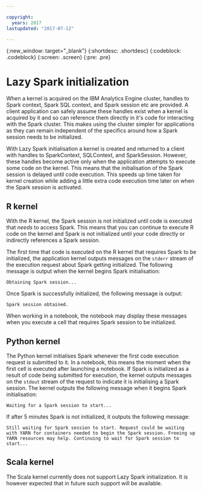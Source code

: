 ```yaml
---

copyright:
  years: 2017
lastupdated: "2017-07-12"

---
```


<!-- Attribute definitions -->
{:new_window: target="_blank"}
{:shortdesc: .shortdesc}
{:codeblock: .codeblock}
{:screen: .screen}
{:pre: .pre}

# Lazy Spark initialization

When a kernel is acquired on the IBM Analytics Engine cluster, handles to Spark context, Spark SQL context, and Spark session etc are provided. A client application can safely assume these handles exist when a kernel is acquired by it and so can reference them directly in it's code for interacting with the Spark cluster. This makes using the cluster simpler for applications as they can remain independent of the specifics around how a Spark session needs to be initialized. 

With Lazy Spark initialisation a kernel is created and returned to a client with handles to  SparkContext, SQLContext, and SparkSession. However, these handles become active only when the application attempts to execute some code on the kernel. This means that the initialisation of the Spark session is delayed until code execution. This speeds up time taken for kernel creation while adding a little extra code execution time later on when the Spark session is activated.

## R kernel

With the R kernel, the Spark session is not initialized until code is executed that *needs* to access Spark. This means that you can continue to execute R code on the kernel and Spark is not initialized until your code directly or indirectly references a Spark session.

The first time that code is executed on the R kernel that requires Spark to be initialized, the application kernel outputs messages on the `stderr` stream of the execution request about Spark getting initialized. The following message is output when the kernel begins Spark initialisation: 

```
Obtaining Spark session...
```

Once Spark is successfully initialized, the following message is output:

```
Spark session obtained.
```

When working in a notebook, the notebook may display these messages when you execute a cell that requires Spark session to be initialized.

## Python kernel

The Python kernel initialises Spark whenever the first code execution request is submitted to it. In a notebook, this means the moment when the first cell is executed after launching a notebook. If Spark is initialized as a result of code being submitted for execution, the kernel outputs messages on the `stdout` stream of the request to indicate it is initialising a Spark session. The kernel outputs the following message when it begins Spark initialisation:

```
Waiting for a Spark session to start...
```

If after 5 minutes Spark is not initialized, it outputs the following message: 

```
Still waiting for Spark session to start. Request could be waiting with YARN for containers needed to begin the Spark session. Freeing up YARN resources may help. Continuing to wait for Spark session to start...
```

## Scala kernel

The Scala kernel currently does not support Lazy Spark initialization.  It is however expected that in future such support will be available.
